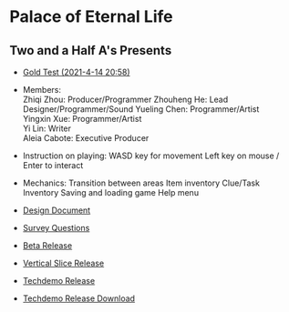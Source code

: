 # Palace of Eternal Life
## Two and a Half A's Presents

* [Gold Test (2021-4-14 20:58)](/2.5As_Gold/index.html)  

* Members:  
  Zhiqi Zhou: Producer/Programmer
  Zhouheng He:  Lead Designer/Programmer/Sound
  Yueling Chen: Programmer/Artist  
  Yingxin Xue: Programmer/Artist  
  Yi Lin: Writer  
  Aleia Cabote: Executive Producer
  
* Instruction on playing:
  WASD key for movement
  Left key on mouse / Enter to interact
  
* Mechanics:
  Transition between areas
  Item inventory
  Clue/Task Inventory
  Saving and loading game
  Help menu
  
* [Design Document](https://trello.com/25as/home)

* [Survey Questions](https://forms.gle/cNmQjGJvoDLbGuA36)

* [Beta Release](/2.5As_Beta/index.html)  

* [Vertical Slice Release](/2.5As_VS/index.html)  

* [Techdemo Release](/2.5As_Techdemo/index.html)  

* [Techdemo Release Download](2.5As_Techdemo.zip)  


